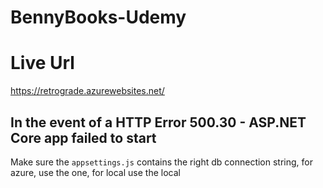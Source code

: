 # BennyBooks-Udemy

# Live Url
https://retrograde.azurewebsites.net/

## In the event of a HTTP Error 500.30 - ASP.NET Core app failed to start
Make sure the `appsettings.js` contains the right db connection string, for azure, use the one, for local use the local
